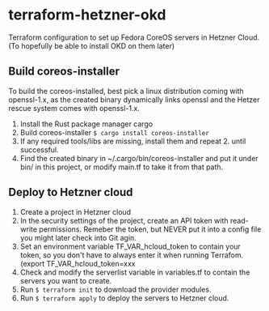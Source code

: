 # terraform-hetzner-okd
Terraform configuration to set up Fedora CoreOS servers in Hetzner Cloud. (To hopefully be able to install OKD on them later) 

## Build coreos-installer
To build the coreos-installed, best pick a linux distribution coming with openssl-1.x, as the created binary dynamically links openssl and the Hetzer rescue system comes with openssl-1.x. 

1. Install the Rust package manager cargo
2. Build coreos-installer `$ cargo install coreos-installer`
3. If any required tools/libs are missing, install them and repeat 2. until successful.
4. Find the created binary in ~/.cargo/bin/coreos-installer and put it under bin/ in this project, or modify main.tf to take it from that path.

## Deploy to Hetzner cloud
1. Create a project in Hetzner cloud
2. In the security settings of the project, create an API token with read-write permissions. Remeber the token, but NEVER put it into a config file you might later check into Git agin.
3. Set an environment variable TF_VAR_hcloud_token to contain your token, so you don't have to always enter it when running Terrafom. (export TF_VAR_hcloud_token=xxx
4. Check and modify the serverlist variable in variables.tf to contain the servers you want to create.
5. Run `$ terraform init` to download the provider modules.
6. Run `$ terraform apply` to deploy the servers to Hetzner cloud.

